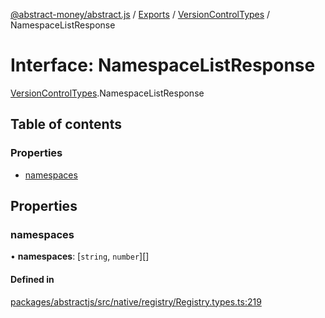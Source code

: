 [@abstract-money/abstract.js](../README.md) / [Exports](../modules.md) / [VersionControlTypes](../modules/VersionControlTypes.md) / NamespaceListResponse

# Interface: NamespaceListResponse

[VersionControlTypes](../modules/VersionControlTypes.md).NamespaceListResponse

## Table of contents

### Properties

- [namespaces](VersionControlTypes.NamespaceListResponse.md#namespaces)

## Properties

### namespaces

• **namespaces**: [`string`, `number`][]

#### Defined in

[packages/abstractjs/src/native/registry/Registry.types.ts:219](https://github.com/AbstractSDK/frontend/blob/07410073/packages/abstractjs/src/native/registry/Registry.types.ts#L219)

